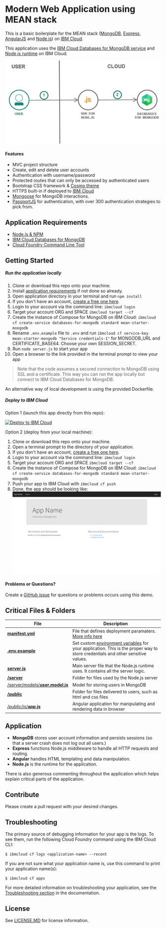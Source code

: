 # Modern Web Application using MEAN stack

This is a basic boilerplate for the MEAN stack ([MongoDB](https://www.mongodb.org/), [Express](http://expressjs.com/), [AngularJS](https://angularjs.org/) and [Node.js](https://nodejs.org)) on [IBM Cloud](https://cloud.ibm.com).

This application uses the [IBM Cloud Databases for MongoDB service](https://cloud.ibm.com/catalog/services/databases-for-mongodb) and [Node.js runtime](https://cloud.ibm.com/docs/runtimes/nodejs?topic=Nodejs-nodejs_runtime) on IBM Cloud.

<img src="ReadME-Images/Architecture.png">

#### Features
- MVC project structure
- Create, edit and delete user accounts
- Authentication with username/password
- Protected routes that can only be accessed by authenticated users
- Bootstrap CSS framework & [Cosmo theme](https://bootswatch.com/cosmo/)
- HTTPS built-in if deployed to [IBM Cloud](#deploy-to-ibm-cloud)
- [Mongoose](https://github.com/Automattic/mongoose) for MongoDB interactions.
- [PassportJS](http://passportjs.org) for authentication, with over 300 authentication strategies to pick from.

## Application Requirements
- [Node.js & NPM](https://nodejs.org/en/download/)
- [IBM Cloud Databases for MongoDB](https://cloud.ibm.com/catalog/services/databases-for-mongodb)
- [Cloud Foundry Command Line Tool](https://docs.cloudfoundry.org/devguide/installcf/)

## Getting Started
##### Run the application locally
1. Clone or download this repo onto your machine.
1. Install [application requirements](#application-requirements) if not done so already.
1. Open application directory in your terminal and run `npm install`
1. If you don't have an account, [create a free one here](https://cloud.ibm.com).
1. Login to your account via the command line: `ibmcloud login`
1. Target your account ORG and SPACE  `ibmcloud target --cf`
1. Create the instance of Compose for MongoDB on IBM Cloud:  `ibmcloud cf create-service databases-for-mongodb standard mean-starter-mongodb`
1. Rename `.env.example` file to `.env` and run `ibmcloud cf service-key mean-starter-mongodb "Service credentials-1"` for MONGODB_URL and CERTIFICATE_BASE64. Choose your own SESSION_SECRET.
1. Run `node server.js` to start your app
1. Open a browser to the link provided in the terminal prompt to view your app

> Note that the code assumes a secured connection to MongoDB using SSL and a certificate. This way you can run the app locally but connect to IBM Cloud Databases for MongoDB.

An alternative way of local development is using the provided Dockerfile.

##### Deploy to IBM Cloud

Option 1 (launch this app directly from this repo):

[![Deploy to IBM Cloud](https://cloud.ibm.com/devops/setup/deploy/button.png)](https://cloud.ibm.com/devops/setup/deploy?repository=https://github.com/IBM-Cloud/nodejs-MEAN-stack)

Option 2 (deploy from your local machine):

1. Clone or download this repo onto your machine.
2. Open a terminal prompt to the directory of your application.
3. If you don't have an account, [create a free one here](https://cloud.ibm.com).
4. Login to your account via the command line: `ibmcloud login`
5. Target your account ORG and SPACE  `ibmcloud target --cf`
6. Create the instance of Compose for MongoDB on IBM Cloud:  `ibmcloud cf create-service databases-for-mongodb standard mean-starter-mongodb`
7. Push your app to IBM Cloud with `ibmcloud cf push`
8. Done, the app should be looking like:<img src="ReadME-Images/live-app.png">

#### Problems or Questions?

Create a [GitHub issue](https://github.com/IBM-Cloud/nodejs-MEAN-stack/issues/new) for questions or problems occurs using this demo.

## Critical Files & Folders

| File                               | Description                                                  |
| ---------------------------------- | ------------------------------------------------------------ |
| [**manifest.yml**](./manifest.yml) | File that defines deployment paramaters. [More info here](http://docs.cloudfoundry.org/devguide/deploy-apps/manifest.html)
| [**.env.example**](./.env.example) | Set custom [environment variables](https://en.wikipedia.org/wiki/Environment_variable) for your application. This is the proper way to store credentials and other sensitive values.
| [**server.js**](./server.js) | Main server file that the Node.js runtime uses. It contains all the server logic.
| [**/server**](./server) | Folder for files used by the Node.js server
| [/server/models/**user.model.js**](./server/models/user.model.js) | Model for storing users in MongoDB
| [**/public**](./public) | Folder for files delivered to users, such as html and css files
| [/public/js/**app.js**](./public/js/app.js) | Angular application for manipulating and rendering data in browser


## Application
- **MongoDB** stores user account information and persists sessions (so that a server crash does not log out all users.)
- **Express** functions Node.js middleware to handle all HTTP requests and routing.
- **Angular** handles HTML templating and data manipulation.
- **Node.js** is the runtime for the application.

There is also generous commenting throughout the application which helps explain critical parts of the application.

## Contribute
Please create a pull request with your desired changes.

## Troubleshooting
The primary source of debugging information for your app is the logs. To see them, run the following Cloud Foundry command using the IBM Cloud CLI:

  ```
  $ ibmcloud cf logs <application-name> --recent
  ```

If you are not sure what your application name is, use this command to print your application name(s):

  ```
  $ ibmcloud cf apps
  ```

For more detailed information on troubleshooting your application, see the [Troubleshooting section](https://cloud.ibm.com/docs/cloud-foundry-public?topic=cloud-foundry-public-ts-cf-apps) in the documentation.

## License
See [LICENSE.MD](https://github.com/IBM-Cloud/nodejs-MEAN-stack/blob/master/LICENSE.md) for license information.
